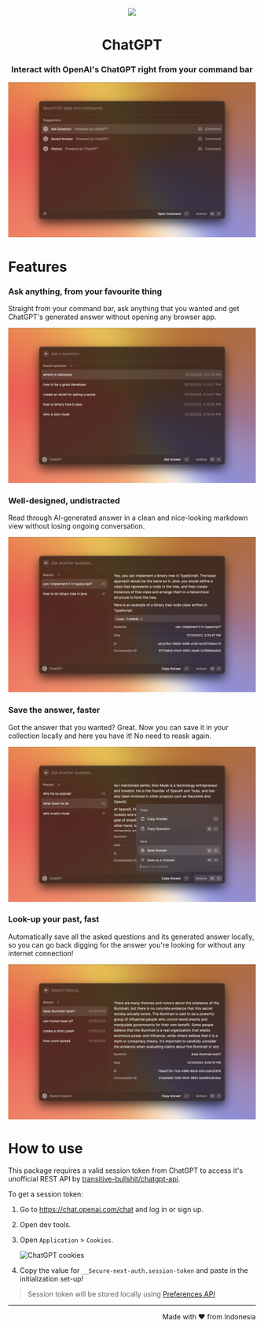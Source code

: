 <p align="center">
<img width=180 src="https://github.com/abielzulio/chatgpt-raycast/blob/main/assets/icon@dark.png?raw=true">
</p>

<h1 align="center">ChatGPT</h1>

<h3 align="center">
Interact with OpenAI's ChatGPT right from your command bar
</h3>

![Conversation View](/metadata/1.png)

# Features

### Ask anything, from your favourite thing

Straight from your command bar, ask anything that you wanted and get ChatGPT's generated answer without opening any browser app.

![Notion connection](/metadata/2.png)

### Well-designed, undistracted

Read through AI-generated answer in a clean and nice-looking markdown view without losing ongoing conversation.

![Conversation View](/metadata/3.png)

### Save the answer, faster

Got the answer that you wanted? Great. Now you can save it in your collection locally and here you have it! No need to reask again.

![Natural language](/metadata/4.png)

### Look-up your past, fast

Automatically save all the asked questions and its generated answer locally, so you can go back digging for the answer you're looking for without any internet connection!

![Natural language](/metadata/5.png)

# How to use

This package requires a valid session token from ChatGPT to access it's unofficial REST API by [transitive-bullshit/chatgpt-api](https://github.com/transitive-bullshit/chatgpt-api).

To get a session token:

1. Go to https://chat.openai.com/chat and log in or sign up.
2. Open dev tools.
3. Open `Application` > `Cookies`.

   ![ChatGPT cookies](https://github.com/transitive-bullshit/chatgpt-api/blob/main/media/session-token.png?raw=true)

4. Copy the value for `__Secure-next-auth.session-token` and paste in the initialization set-up!

> Session token will be stored locally using [Preferences API](https://developers.raycast.com/api-reference/preferences)

---

<p align="right">
Made with ♥ from Indonesia
</p>
